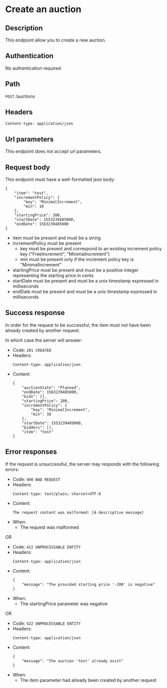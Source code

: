 # Create an auction

## Description

This endpoint allow you to create a new auction.

## Authentication

No authentication required

## Path

<code>POST</code> /auctions

## Headers

```
Content-type: application/json
```

## Url parameters

This endpoint does not accept url parameters.

## Request body

This endpoint must have a well-formatted json body:
```
{
	"item": "test",
	"incrementPolicy": {
		"key": "MinimalIncrement",
		"min": 10
	},
	"startingPrice": 200,
	"startDate": 1553239485000,
	"endDate": 1563239485000
}
```

- item must be present and must be a string
- incrementPolicy must be present
    - key must be present and correspond to an existing increment policy key ("FreeIncrement", "MinimalIncrement")
    - min must be present only if the increment policy key is "MinimalIncrement"
- startingPrice must be present and must be a positive integer representing the starting price in cents
- startDate must be present and must be a unix timestamp expressed in milliseconds
- endDate must be present and must be a unix timestamp expressed in milliseconds

## Success response

In order for the request to be successful, the item must not have been already created by another request.

In which case the server will answer:

- Code: <code>201 CREATED</code>
- Headers:
    ```
    Content-type: application/json
    ```
- Content: 
    ```
    {
    	"auctionState": "Planned",
    	"endDate": 1563239485000,
    	"bids": [],
    	"startingPrice": 200,
    	"incrementPolicy": {
    		"key": "MinimalIncrement",
    		"min": 10
    	},
    	"startDate": 1553239485000,
    	"bidders": [],
    	"item": "test"
    }
    ```
    
## Error responses

If the request is unsuccessful, the server may responds with the following errors:

- Code: <code>400 BAD REQUEST</code>
- Headers:
    ```
    Content-type: text/plain; charset=UTF-8
    ```
- Content:
    ```
    The request content was malformed: [A descriptive message]
    ```
- When:
    - The request was malformed
    
OR

- Code: <code>422 UNPROCESSABLE ENTITY</code>
- Headers:
    ```
    Content-type: application/json
    ```
- Content:
    ```
    {
    	"message": "The provided starting price '-200' is negative"
    }
    ```
- When:
    - The startingPrice parameter was negative
    
OR

- Code: <code>422 UNPROCESSABLE ENTITY</code>
- Headers:
    ```
    Content-type: application/json
    ```
- Content:
    ```
    {
    	"message": "The auction 'test' already exist"
    }
    ```
- When:
    - The item parameter had already been created by another request